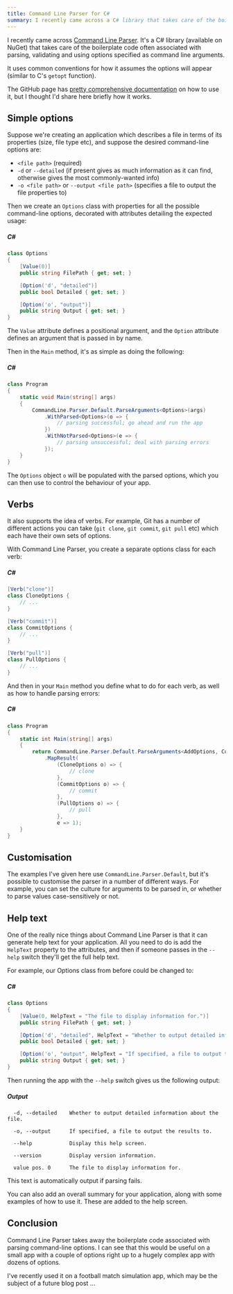 ```yaml
---
title: Command Line Parser for C#
summary: I recently came across a C# library that takes care of the boilerplate code often associated with parsing, validating and using options specified as command line arguments.
---
```


I recently came across [Command Line Parser](https://github.com/commandlineparser/commandline). It's a C# library (available on NuGet) that takes care of the boilerplate code often associated with parsing, validating and using options specified as command line arguments.

It uses common conventions for how it assumes the options will appear (similar to C's `getopt` function).

The GitHub page has [pretty comprehensive documentation](https://github.com/commandlineparser/commandline/wiki) on how to use it, but I thought I'd share here briefly how it works.

## Simple options

Suppose we're creating an application which describes a file in terms of its properties (size, file type etc), and suppose the desired command-line options are:

- `<file path>` (required)
- `-d` or `--detailed` (if present gives as much information as it can find, otherwise gives the most commonly-wanted info)
- `-o <file path>` or `--output <file path>` (specifies a file to output the file properties to)

Then we create an `Options` class with properties for all the possible command-line options, decorated with attributes detailing the expected usage:

##### C#
```c#
class Options
{
    [Value(0)]
    public string FilePath { get; set; }

    [Option('d', "detailed")]
    public bool Detailed { get; set; }

    [Option('o', "output")]
    public string Output { get; set; }
}
```

The `Value` attribute defines a positional argument, and the `Option` attribute defines an argument that is passed in by name.

Then in the `Main` method, it's as simple as doing the following:

##### C#
```c#
class Program
{
    static void Main(string[] args)
    {
        CommandLine.Parser.Default.ParseArguments<Options>(args)
            .WithParsed<Options>(o => {
                // parsing successful; go ahead and run the app
            })
            .WithNotParsed<Options>(e => {
                // parsing unsuccessful; deal with parsing errors
            });
    }
}
```

The `Options` object `o` will be populated with the parsed options, which you can then use to control the behaviour of your app.

## Verbs

It also supports the idea of verbs. For example, Git has a number of different actions you can take (`git clone`, `git commit`, `git pull` etc) which each have their own sets of options.

With Command Line Parser, you create a separate options class for each verb:

##### C#
```c#
[Verb("clone")]
class CloneOptions {
    // ...
}

[Verb("commit")]
class CommitOptions {
    // ...
}

[Verb("pull")]
class PullOptions {
    // ...
}
```

And then in your `Main` method you define what to do for each verb, as well as how to handle parsing errors:

##### C#
```c#
class Program
{
    static int Main(string[] args) 
    {
        return CommandLine.Parser.Default.ParseArguments<AddOptions, CommitOptions, CloneOptions>(args)
            .MapResult(
                (CloneOptions o) => { 
                    // clone
                },
                (CommitOptions o) => {
                    // commit
                },
                (PullOptions o) => {
                    // pull
                },
                e => 1);
    }
}
```

## Customisation

The examples I've given here use `CommandLine.Parser.Default`, but it's possible to customise the parser in a number of different ways. For example, you can set the culture for arguments to be parsed in, or whether to parse values case-sensitively or not. 

## Help text

One of the really nice things about Command Line Parser is that it can generate help text for your application. All you need to do is add the `HelpText` property to the attributes, and then if someone passes in the `--help` switch they'll get the full help text.

For example, our Options class from before could be changed to:

##### C#
```c#
class Options
{
    [Value(0, HelpText = "The file to display information for.")]
    public string FilePath { get; set; }

    [Option('d', "detailed", HelpText = "Whether to output detailed information about the file.")]
    public bool Detailed { get; set; }

    [Option('o', "output", HelpText = "If specified, a file to output the results to.")]
    public string Output { get; set; }
}
```

Then running the app with the `--help` switch gives us the following output:

##### Output
```
  -d, --detailed    Whether to output detailed information about the file.

  -o, --output      If specified, a file to output the results to.

  --help            Display this help screen.

  --version         Display version information.

  value pos. 0      The file to display information for.
```

This text is automatically output if parsing fails.

You can also add an overall summary for your application, along with some examples of how to use it. These are added to the help screen.

## Conclusion

Command Line Parser takes away the boilerplate code associated with parsing command-line options. I can see that this would be useful on a small app with a couple of options right up to a hugely complex app with dozens of options.

I've recently used it on a football match simulation app, which may be the subject of a future blog post ...